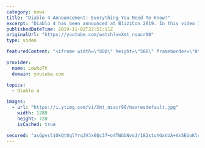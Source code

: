 ```yaml
---
category: news
title: "Diablo 4 Announcement: Everything You Need To Know!"
excerpt: "Diablo 4 has been announced at BlizzCon 2019. In this video I go over everything you need to know about this upcoming Blizzard Entertainment game."
publishedDateTime: 2019-11-02T22:51:11Z
originalUrl: "https://youtube.com/watch?v=Xmt_nsacr98"
type: video

featuredContent: "<iframe width=\"800\" height=\"500\" frameborder=\"0\" src=\"https://www.youtube.com/embed/Xmt_nsacr98\" allow=\"accelerometer; autoplay; encrypted-media; gyroscope; picture-in-picture\" allowfullscreen></iframe>"

provider:
  name: LowkoTV
  domain: youtube.com

topics:
  - Diablo 4

images:
  - url: "https://i.ytimg.com/vi/Xmt_nsacr98/maxresdefault.jpg"
    width: 1280
    height: 720
    isCached: true

secured: "asGpvsl1OkQt0qlYrqJVJx6Qc37+o4TWGbNvoJ/182xtuYGxVUA+AxSEUoKleSCi9T/MMYEVOhJUWMtHIVDfUWBrhzJwEHTU/Zg0deDCtIUrUGWFateqhLSJvub3F1ioqCa6gPVCZyvWt08aNQSjd3gpk1l2aTb9oVc9P4oIIO0VKMWYN9x26ZVCJ5iXx3iTs6WICpGqfL0bqW9DKo4Rm2QyKx7ciK5+ALkAS4+lWTnZ/YAXbZy5OPm7pUIYrIwiK0lMM8GvFKjaRoCUxymqRmFq/r2+KkKoMEAlTLalRlEDz+1nPL6qUHjlc34Xoi0XYoDT29mrulQW56362I6i8L9qT651ROwQmpajXFBTsNlKvb/UBhjZXs5WQXqm0XMXda3jC0PQ4v619LJW25c+T+Iw8UtY+08s1LS/iNvZ3uhPrpjPqxuvnbAuSK9Says0;j2nEJaKm8J3z227y3NlQXg=="
---
```


